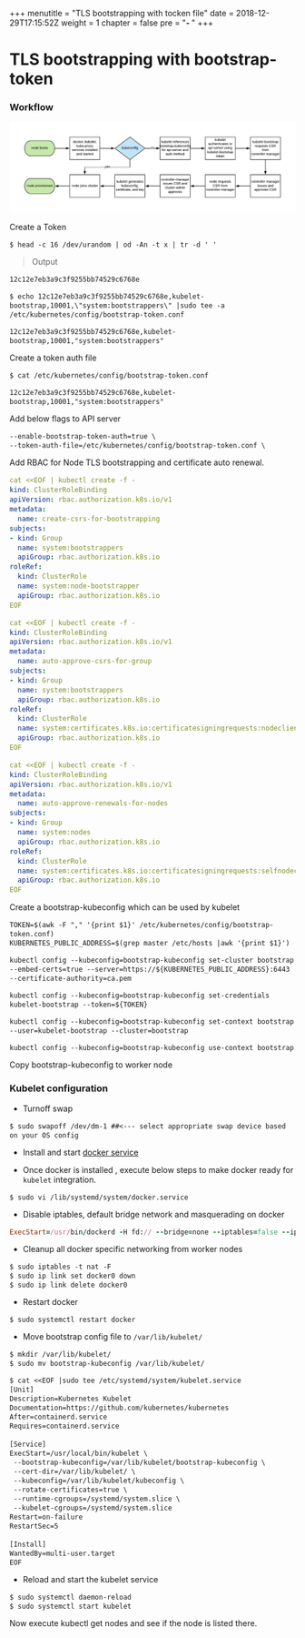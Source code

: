 +++
menutitle = "TLS bootstrapping with tocken file"
date = 2018-12-29T17:15:52Z
weight = 1
chapter = false
pre = "<b>- </b>"
+++

# TLS bootstrapping with bootstrap-token

### Workflow

![TLS Bootstrap](tls-boot-strapping.png?classes=shadow)


Create a Token

```
$ head -c 16 /dev/urandom | od -An -t x | tr -d ' '
```

>Output

```
12c12e7eb3a9c3f9255bb74529c6768e
```

```
$ echo 12c12e7eb3a9c3f9255bb74529c6768e,kubelet-bootstrap,10001,\"system:bootstrappers\" |sudo tee -a /etc/kubernetes/config/bootstrap-token.conf
```

```
12c12e7eb3a9c3f9255bb74529c6768e,kubelet-bootstrap,10001,"system:bootstrappers"
```
Create a token auth file

```
$ cat /etc/kubernetes/config/bootstrap-token.conf
```

```
12c12e7eb3a9c3f9255bb74529c6768e,kubelet-bootstrap,10001,"system:bootstrappers"
```

Add below flags to API server

```
--enable-bootstrap-token-auth=true \
--token-auth-file=/etc/kubernetes/config/bootstrap-token.conf \
```


Add RBAC for Node TLS bootstrapping and certificate auto renewal.

```yaml
cat <<EOF | kubectl create -f -
kind: ClusterRoleBinding
apiVersion: rbac.authorization.k8s.io/v1
metadata:
  name: create-csrs-for-bootstrapping
subjects:
- kind: Group
  name: system:bootstrappers
  apiGroup: rbac.authorization.k8s.io
roleRef:
  kind: ClusterRole
  name: system:node-bootstrapper
  apiGroup: rbac.authorization.k8s.io
EOF
```

```yaml
cat <<EOF | kubectl create -f -
kind: ClusterRoleBinding
apiVersion: rbac.authorization.k8s.io/v1
metadata:
  name: auto-approve-csrs-for-group
subjects:
- kind: Group
  name: system:bootstrappers
  apiGroup: rbac.authorization.k8s.io
roleRef:
  kind: ClusterRole
  name: system:certificates.k8s.io:certificatesigningrequests:nodeclient
  apiGroup: rbac.authorization.k8s.io
EOF
```

```yaml
cat <<EOF | kubectl create -f -
kind: ClusterRoleBinding
apiVersion: rbac.authorization.k8s.io/v1
metadata:
  name: auto-approve-renewals-for-nodes
subjects:
- kind: Group
  name: system:nodes
  apiGroup: rbac.authorization.k8s.io
roleRef:
  kind: ClusterRole
  name: system:certificates.k8s.io:certificatesigningrequests:selfnodeclient
  apiGroup: rbac.authorization.k8s.io
EOF
```

Create a bootstrap-kubeconfig which can be used by kubelet

```shell
TOKEN=$(awk -F "," '{print $1}' /etc/kubernetes/config/bootstrap-token.conf)
KUBERNETES_PUBLIC_ADDRESS=$(grep master /etc/hosts |awk '{print $1}')
```

```shell
kubectl config --kubeconfig=bootstrap-kubeconfig set-cluster bootstrap --embed-certs=true --server=https://${KUBERNETES_PUBLIC_ADDRESS}:6443 --certificate-authority=ca.pem
```

```shell
kubectl config --kubeconfig=bootstrap-kubeconfig set-credentials kubelet-bootstrap --token=${TOKEN}
```

```shell
kubectl config --kubeconfig=bootstrap-kubeconfig set-context bootstrap --user=kubelet-bootstrap --cluster=bootstrap
````

```shell
kubectl config --kubeconfig=bootstrap-kubeconfig use-context bootstrap
```

Copy bootstrap-kubeconfig to worker node

### Kubelet configuration

- Turnoff swap

```shell
$ sudo swapoff /dev/dm-1 ##<--- select appropriate swap device based on your OS config
```
- Install and start [docker service](/02-installation/04-docker-install/)

- Once docker is installed , execute below steps to make docker ready for `kubelet` integration.

```shell
$ sudo vi /lib/systemd/system/docker.service
```

- Disable iptables, default bridge network and masquerading on docker

```ruby
ExecStart=/usr/bin/dockerd -H fd:// --bridge=none --iptables=false --ip-masq=false
```

- Cleanup all docker specific networking from worker nodes

```shell
$ sudo iptables -t nat -F
$ sudo ip link set docker0 down
$ sudo ip link delete docker0
```
- Restart docker

```shell
$ sudo systemctl restart docker
```

- Move bootstrap config file to `/var/lib/kubelet/`

```shell
$ mkdir /var/lib/kubelet/
$ sudo mv bootstrap-kubeconfig /var/lib/kubelet/  
```

```shell
$ cat <<EOF |sudo tee /etc/systemd/system/kubelet.service
[Unit]
Description=Kubernetes Kubelet
Documentation=https://github.com/kubernetes/kubernetes
After=containerd.service
Requires=containerd.service

[Service]
ExecStart=/usr/local/bin/kubelet \
 --bootstrap-kubeconfig=/var/lib/kubelet/bootstrap-kubeconfig \
 --cert-dir=/var/lib/kubelet/ \
 --kubeconfig=/var/lib/kubelet/kubeconfig \
 --rotate-certificates=true \
 --runtime-cgroups=/systemd/system.slice \
 --kubelet-cgroups=/systemd/system.slice
Restart=on-failure
RestartSec=5

[Install]
WantedBy=multi-user.target
EOF
```

- Reload and start the kubelet service

```shell
$ sudo systemctl daemon-reload
$ sudo systemctl start kubelet
```

Now execute kubectl get nodes and see if the node is listed there.
